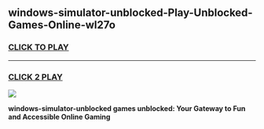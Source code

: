 
## windows-simulator-unblocked-Play-Unblocked-Games-Online-wl27o
<h3>
<a href="https://premium76.site?title=windows-simulator-unblocked&ref=25A">CLICK TO PLAY</a></h3>
<hr>

<h3>
<a href="https://premium76.site?title=windows-simulator-unblocked&ref=25A">CLICK 2 PLAY</a>
  
</h3>

<a href="https://premium76.site?title=windows-simulator-unblocked&ref=25A"><img src="https://clearcache.store/games.png"></a>


**windows-simulator-unblocked games unblocked: Your Gateway to Fun and Accessible Online Gaming**
